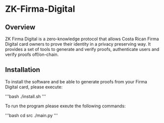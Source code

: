 # ZK-Firma-Digital

## Overview

ZK Firma Digital is a zero-knowledge protocol that allows Costa Rican Firma Digital card 
owners to prove their identity in a privacy preserving way. It provides a set of tools
to generate and verify proofs, authenticate users and verify proofs off/on-chain.

## Installation

To install the software and be able to generate proofs from your Firma Digital card, please execute:

'''bash
./install.sh
'''

To run the program please exeute the following commands:

'''bash
cd src
./main.py
'''
